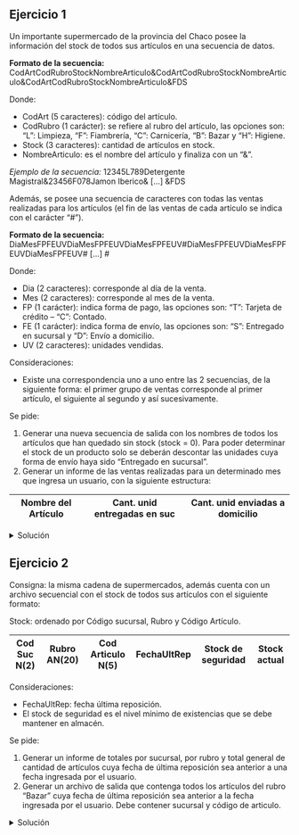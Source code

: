 ## Ejercicio 1
Un importante supermercado de la provincia del Chaco posee la información del stock de todos
sus artículos en una secuencia de datos.

**Formato de la secuencia:**
CodArtCodRubroStockNombreArticulo&CodArtCodRubroStockNombreArticulo&CodArtCodRubroStockNombreArticulo&FDS

Donde:
- CodArt (5 caracteres): código del artículo.
- CodRubro (1 carácter): se refiere al rubro del artículo, las opciones son: “L”: Limpieza, “F”: Fiambrería,
“C”: Carnicería, “B”: Bazar y “H”: Higiene.
- Stock (3 caracteres): cantidad de artículos en stock.
- NombreArticulo: es el nombre del artículo y finaliza con un “&”.

*Ejemplo de la secuencia:*
12345L789Detergente Magistral&23456F078Jamon Iberico& [...] &FDS

Además, se posee una secuencia de caracteres con todas las ventas realizadas para
los artículos (el fin de las ventas de cada artículo se indica con el carácter “#”).

**Formato de la secuencia:**
DiaMesFPFEUVDiaMesFPFEUVDiaMesFPFEUV#DiaMesFPFEUVDiaMesFPFEUVDiaMesFPFEUV# [...] #

Donde:
- Dia (2 caracteres): corresponde al día de la venta.
- Mes (2 caracteres): corresponde al mes de la venta.
- FP (1 carácter): indica forma de pago, las opciones son: “T”: Tarjeta de crédito – “C”: Contado.
- FE (1 carácter): indica forma de envío, las opciones son: “S”: Entregado en sucursal y “D”: Envío a domicilio.
- UV (2 caracteres): unidades vendidas.

Consideraciones:
- Existe una correspondencia uno a uno entre las 2 secuencias, de la siguiente forma: el primer grupo de
ventas corresponde al primer artículo, el siguiente al segundo y así sucesivamente.

Se pide:
1. Generar una nueva secuencia de salida con los nombres de todos los artículos que han quedado sin stock
(stock = 0). Para poder determinar el stock de un producto solo se deberán descontar las unidades cuya forma
de envío haya sido “Entregado en sucursal”.
2. Generar un informe de las ventas realizadas para un determinado mes que ingresa un usuario, con la siguiente
estructura:

| Nombre del Artículo | Cant. unid entregadas en suc | Cant. unid enviadas a domicilio |
|---------------------|------------------------------|---------------------------------|

<details>
<summary>Solución</summary>

```
ACCION ejercicio ES
  ACCION
    productos, ventas, salida: secuencia de caracter
    prod, ven, metodo: caracter
    unid, unid_dom, unid_sucur, stock: entero
    mes_dom, mes_sucur: entero
    mes_eleg, mes_ac: N(2)
    i, k: entero

    FUNCION convertir(car: caracter): entero ES
      SEGUN car HACER
        '0': convertir := 0
        '1': convertir := 1
        '2': convertir := 2
        '3': convertir := 3
        '4': convertir := 4
        '5': convertir := 5
        '6': convertir := 6
        '7': convertir := 7
        '8': convertir := 8
        '9': convertir := 9
    FIN_FUNCION
  PROCESO
    ARR(productos); AVZ(productos, prod)
    ARR(ventas); AVZ(ventas, ven)
    CREAR(salida)

    unid_dom := 0; unid_sucur := 0; unid := 0; stock := 0
    mes_ac := 0; mes_dom := 0; mes_sucur := 0

    ESCRIBIR("Ingrese un mes para obtener un reporte sobre las ventas
    para ese determinador mes, discriminando por producto: 1-12")
    LEER(mes_eleg)

    MIENTRAS NO FDS(productos) HACER
      PARA i := 1 HASTA 6 HACER
        AVZ(productos, prod)
      FIN_PARA

      PARA i := 2 HASTA 0, -1 HACER
        stock := stock + convertir(prod) * 10 ** i
        AVZ(productos, prod)
      FIN_PARA

      MIENTRAS ven <> '#' HACER
        AVZ(ventas, ven); AVZ(ventas, ven)

        PARA k := 1 HASTA 0, -1 HACER
          mes_ac := mes_ac + convertir(ven) * 10 ** k
          AVZ(ventas, ven)
        FIN_PARA

        AVZ(ventas, ven)
        metodo := car
        AVZ(ventas, ven)

        SEGUN j := 1 HASTA 0, -1 HACER
          unid := unid + convertir(ven) * 10 ** j
          AVZ(ventas, ven)
        FIN_MIENTRAS

        SEGUN metodo HACER
          'S': unid_sucur := unid_sucur + unid
          'D': unid_dom := unid_dom + unid
        FIN_SEGUN

        SI mes_eleg = mes_ac ENTONCES
          mes_sucur := mes_sucur + unid
          mes_dom := mes_dom + unid
        FIN_SI

        unid := 0; mes_ac := 0;
      FIN_MIENTRAS

      ESCRIBIR("Par el mes de ", mes_eleg, " los totales fueron: ")
      SI stock - unid_sucur = 0 ENTONCES
        MIENTRAS prod <> '&' HACER
          ESCRIBIR(prod)
          ESCRIBIR(salida, prod)
          AVZ(productos, prod)
        FIN_MIENTRAS
      CONTRARIO
        MIENTRAS prod <> '&' HACER
          ESCRIBIR(prod)
          AVZ(productos, prod)
        FIN_MIENTRAS
      FIN_SI

      ESCRIBIR("Unidades entregadas en sucursal: ", mes_sucur)
      ESCRIBIR("Unidades entregadas a domicilio: ", mes_dom)

      AVZ(productos, prod)
      AVZ(ventas, ven)

      unid := 0; unid_sucur := 0; unid_dom := 0;
      stock := 0; mes_sucur := 0; mes_dom := 0;
    FIN_MIENTRAS

    CERRAR(productos)
    CERRAR(ventas)
    CERRAR(salida)
FIN_ACCION
```

</details>

## Ejercicio 2
Consigna: la misma cadena de supermercados, además cuenta con un archivo secuencial con el stock
de todos sus artículos con el siguiente formato:

Stock: ordenado por Código sucursal, Rubro y Código Artículo.

| Cod Suc N(2) | Rubro AN(20) | Cod Articulo N(5) | FechaUltRep | Stock de seguridad | Stock actual |
|--------------|--------------|-------------------|-------------|--------------------|--------------|

Consideraciones:
- FechaUltRep: fecha última reposición.
- El stock de seguridad es el nivel mínimo de existencias que se debe mantener en almacén.

Se pide:
1. Generar un informe de totales por sucursal, por rubro y total general de cantidad de artículos
cuya fecha de última reposición sea anterior a una fecha ingresada por el usuario.
2. Generar un archivo de salida que contenga todos los artículos del rubro “Bazar” cuya fecha de
última reposición sea anterior a la fecha ingresada por el usuario. Debe contener sucursal y
código de articulo.

<details>
<summary>Solución</summary>

```
ACCION ejercicio ES
  AMBIENTE
    Fecha = REGISTRO
      dia: 1..31
      mes: 1..12
      año: N(4)
    FIN_REGISTRO

    Stock = REGISTRO
      cod_suc: N(2)
      rubro: AN(20)
      cod_art: N(5)
      fecha_rep: Fecha
      stock_seg: entero
      stock_ac: entero
    FIN_REGISTRO

    Informe = REGISTRO
      cod_suc: N(2)
      cod_art: N(5)
    FIN_REGISTRO

    entrada: archivo de Stock ordenado por cod_suc, rubro, cod_art
    ficha: Stock
    salida: arch de Informe
    inf: Informe

    dia_eleg, mes_eleg, año_eleg: entero

    condicion: logico
    cant_suc, cant_rubro, cant_gral: entero
    resg_suc: N(2)
    resg_rubro: AN(20)

    PROCEDIMIENTO corte_rubro() ES
      ESCRIBIR("La cantidad de articulos cuya ultima fecha de reposición fue anterior
      a la ingresada, para el rubro ", resg_rubro, " fue de ", cant_rubro)
      cant_suc := cant_suc + cant_rubro
      cant_rubro := 0
      resg_rubro := ficha.rubro
    FIN_PROCEDIMIENTO

    PROCEDIMIENTO corte_sucur() ES
      corte_rubro()
      ESCRIBIR("La cantidad de articulos cuya ultima fecha de reposición fue anterior
      a la ingresada para la sucursal: ", resg_suc, " fue de ", cant_suc, " articulos.")
      cant_gral := cant_gral + cant_suc
      cant_suc := 0
      resg_suc := ficha.cod_suc
    FIN_PROCEDIMIENTO
  PROCESO
    ABRIR E/ (entrada); LEER(entrada, ficha)
    ABRIR /S (salida)

    resg_suc := ficha.cod_suc; resg_rubro := ficha.rubro
    cant_gral := 0; cant_rubro := 0; cant_suc := 0;

    ESCRIBIR("A continuacion ingrese la fecha para la cual se desea saber
    los articulos cuya ultima reposicion fue anterior a ella")
    ESCRIBIR("DIA: "); LEER(dia_eleg)
    ESCRIBIR("MES: "); LEER(mes_eleg)
    ESCRIBIR("AÑO: "); LEER(año_eleg)

    MIENTRAS NO FDA(entrada) HACER
      SI resg_suc <> ficha.cod_rubro ENTONCES
        corte_sucur()
      CONTRARIO
        SI resg_rubro <> ficha.rubro ENTONCES
          corte_rubro()
        FIN_SI
      FIN_SI

      SI año_eleg == ficha.fecha_rep.mes ENTONCES
        SI mes_eleg >= ficha.fecha_rep.mes ENTONCES
          SI dia_eleg > ficha.fecha_rep.dia ENTONCES
            cond := verdadero
          FIN_SI
        FIN_SI
      FIN_SI

      SI cond ENTONCES
        cant_rubro := cant_rubro + 1
      FIN_SI

      SI cond Y ficha.rubro = "Bazar" ENTONCES
        inf.cod_suc := ficha.cod_suc
        inf.cod_art := ficha.cod_art
        GRABAR(salida, inf)
      FIN_SI

      LEER(entrada, ficha)
    FIN_MIENTRAS

    CERRAR(entrada)
    CERRAR(salida)
FIN_ACCION
```

</details>
